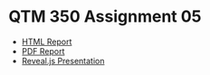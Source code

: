 # QTM 350 Assignment 05

- [HTML Report](https://kimcardinale.github.io/QTM350_Assignment05/)
- [PDF Report](https://kimcardinale.github.io/QTM350_Assignment05/wdi-analysis.pdf)
- [Reveal.js Presentation](https://kimcardinale.github.io/QTM350_Assignment05/revealjs.html)